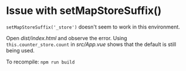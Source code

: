 # Issue with setMapStoreSuffix()

`setMapStoreSuffix('_store')` doesn't seem to work in this environment.

Open *dist/index.html* and observe the error. Using `this.counter_store.count` in *src/App.vue* shows that the default is still being used.

To recompile: `npm run build`
